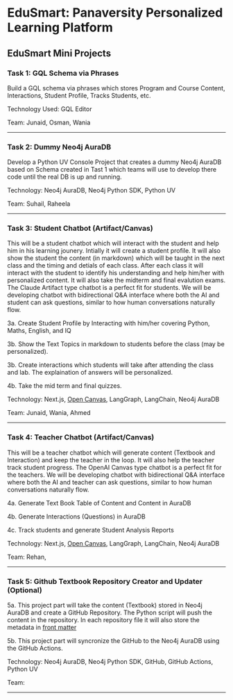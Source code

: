 # EduSmart: Panaversity Personalized Learning Platform



## EduSmart Mini Projects


### Task 1: GQL Schema via Phrases
Build a GQL schema via phrases which stores Program and Course Content, Interactions, Student Profile, Tracks Students, etc. 

Technology Used: GQL Editor

Team: Junaid, Osman, Wania

---

### Task 2: Dummy Neo4j AuraDB
Develop a Python UV Console Project that creates a dummy Neo4j AuraDB based on Schema created in Tast 1 which teams will use to develop there code until the real DB is up and running.

Technology: Neo4j AuraDB, Neo4j Python SDK, Python UV

Team: Suhail, Raheela

---

### Task 3: Student Chatbot (Artifact/Canvas)
This will be a student chatbot which will interact with the 
student and help him in his learning jounery. Intially it will
create a student profile. It will also show the student the 
content (in markdown) which will be taught in the next class and 
the timing and detials of each class. After each class it will 
interact with the student to identify his understanding and help 
him/her with personalized content. It will also take the midterm
and final evalution exams. The Claude Artifact type chatbot is a
perfect fit for students. We will be developing chatbot with
bidirectional Q&A interface where both the AI and student can ask
questions, similar to how human conversations naturally flow.

3a. Create Student Profile by Interacting with him/her covering Python, Maths, English, and IQ

3b. Show the Text Topics in markdown to students before the class (may be personalized).

3b. Create interactions which students will take after attending the class and lab. The explaination of answers will be personalized. 

4b. Take the mid term and final quizzes. 

Technology: Next.js, [Open Canvas](https://github.com/langchain-ai/open-canvas), LangGraph, LangChain, Neo4j AuraDB 

Team: Junaid, Wania, Ahmed

---

### Task 4: Teacher Chatbot (Artifact/Canvas)
This will be a teacher chatbot which will generate content 
(Textbook and Interaction) and keep the teacher in the loop. 
It will also help the teacher track student progress.
The OpenAI Canvas type chatbot is a perfect fit for the teachers.
We will be developing chatbot with bidirectional Q&A interface 
where both the AI and teacher can ask questions, similar to
how human conversations naturally flow.

4a. Generate Text Book Table of Content and Content in AuraDB

4b. Generate Interactions (Questions) in AuraDB

4c. Track students and generate Student Analysis Reports

Technology: Next.js, [Open Canvas](https://github.com/langchain-ai/open-canvas), LangGraph, LangChain, Neo4j AuraDB 

Team: Rehan,

---

### Task 5: Github Textbook Repository Creator and Updater (Optional)
5a. This project part will take the content (Textbook) stored in Neo4j AuraDB and create a GitHub Repository. The Python script will push the content in the repository. In each repository file it will also store the metadata in [front matter](https://www.npmjs.com/package/front-matter)

5b. This project part will syncronize the GitHub to the Neo4j AuraDB using the GitHub Actions. 

Technology: Neo4j AuraDB, Neo4j Python SDK, GitHub, GitHub Actions, Python UV

Team: 

---


